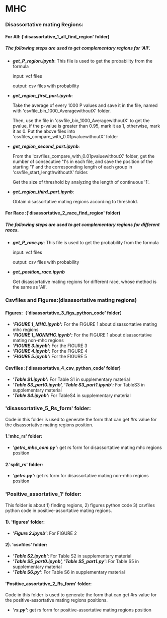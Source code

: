 #   					MHC

### Disassortative mating Regions:

#### For All: ('disassortative_1_all_find_region' folder)

##### The following steps are used to get complementary regions for 'All'.

- ***get_P_region.ipynb***: This file is used to get the probability from the formula

  input: vcf files 

  output: csv files with probability

- ***get_region_first_part.ipynb***: 

  Take the average of every 1000 P values and save it in the file, named with 'csvfile_bin_1000_AveragewithoutX' folder.   

  Then, use the file in 'csvfile_bin_1000_AveragewithoutX' to get the pvalue, if the p-value is greater than 0.95, mark it as 1, otherwise, mark it as 0. Put the above files into 'csvfiles_compare_with_0.01pvaluewithoutX' folder

- ***get_region_second_part.ipynb***:

  From the 'csvfiles_compare_with_0.01pvaluewithoutX' folder, get the number of consecutive '1's in each file, and save the position of the starting '1' and the corresponding length of each group in 'csvfile_start_lengthwithoutX' folder. 

  Get the size of threshold by analyzing the length of continuous '1'.

- ***get_region_third_part.ipynb***:

  Obtain disassortative mating regions according to threshold.

#### For Race :('disassortative_2_race_find_region' folder)

##### The following steps are used to get complementary regions for different races.

- ***get_P_race.py***: This file is used to get the probability from the formula

  input: vcf files

  output: csv files with probability

- ***get_position_race.ipynb***

  Get disassortative mating regions for different race, whose method is the same as 'All'.

### Csvfiles and Figures:(disassortative mating regions)

#### Figures:（‘disassortative_3_figs_python_code’ folder）

- ***'FIGURE 1_MHC.ipynb':*** For the FIGURE 1 about disassortative mating mhc regions
- ***'FIGURE 1_NONMHC.ipynb':*** For the FIGURE 1 about disassortative mating non-mhc regions
- ***'FIGURE 3.ipynb':*** For the FIGURE 3
- ***'FIGURE 4.ipynb':*** For the FIGURE 4
- ***'FIGURE 5.ipynb':*** For the FIGURE 5

#### Csvfiles :('disassortative_4_csv_python_code' folder)

- ***'Table S1.ipynb':***  For Table S1 in supplementary material
- ***'Table S3_part0.ipynb', 'Table S3_part1.ipynb':*** For TableS3 in supplementary material
- ***'Table S4.ipynb':*** For TableS4 in supplementary material



### 'disassortative_5_Rs_form' folder:

Code in this folder is used to generate the form that can get #rs value for the disassortative mating regions position.

#### 1.'mhc_rs' folder:

- ***'getrs_mhc_com.py':*** get rs form for disassortative mating mhc regions position

#### 2.'split_rs' folder:

- ***'getrs.py':*** get rs form for disassortative mating non-mhc regions position 

  


### 'Positive_assortative_1' folder:

This folder is about 1) finding regions, 2) figures python code 3) csvfiles python code in positive-assortative mating regions.

#### 1). 'figures' folder:

- ***'Figure 2.ipynb'***: For FIGURE 2 


#### 2). 'csvfiles' folder:

- ***'Table S2.ipynb'***: For Table S2 in supplementary material
- ***'Table S5_part0.ipynb', 'Table S5_part1.py'***: For Table S5 in supplementary material
- ***'Table S6.py'***: For Table S6 in supplementary material



#### 'Positive_assortative_2_Rs_form' folder:

Code in this folder is used to generate the form that can get #rs value for the positive-assortative mating regions positions.

- ***'rs.py'***: get rs form for positive-assortative mating regions position 



 















